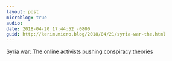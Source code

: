 ```yaml
---
layout: post
microblog: true
audio: 
date: 2018-04-20 17:44:52 -0800
guid: http://kerim.micro.blog/2018/04/21/syria-war-the.html
---
```

[Syria war: The online activists pushing conspiracy theories](http://www.bbc.com/news/blogs-trending-43745629)
